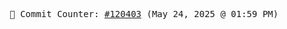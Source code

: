 <p align="center">
    <samp>
        📮 Commit Counter: <a href="https://github.com/Javascript-void0/Javascript-void0/commits/main">#120403</a> (May 24, 2025 @ 01:59 PM)
    </samp>
</p>